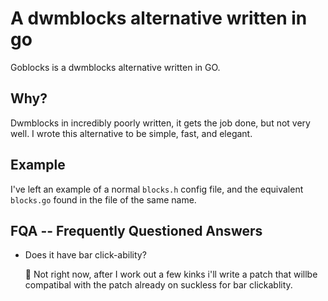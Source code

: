 # A dwmblocks alternative written in go
Goblocks is a dwmblocks alternative written in GO.

## Why?
Dwmblocks in incredibly poorly written, it gets the job done, but not very well. I wrote this alternative to be simple, fast, and elegant.

## Example
I've left an example of a normal `blocks.h` config file, and the equivalent `blocks.go` found in the file of the same name.

## FQA -- Frequently Questioned Answers

+ Does it have bar click-ability?

	 Not right now, after I work out a few kinks i'll write a patch that willbe compatibal with the patch already on suckless for bar clickablity.
